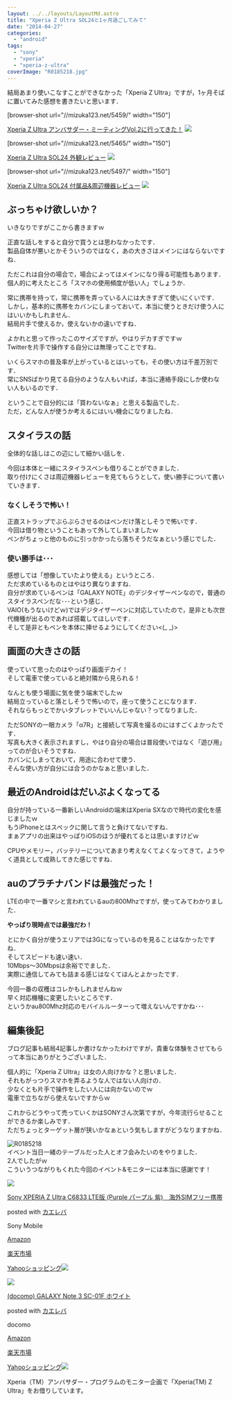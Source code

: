 ```yaml
---
layout: ../../layouts/LayoutMd.astro
title: "Xperia Z Ultra SOL24と1ヶ月過ごしてみて"
date: "2014-04-27"
categories: 
  - "android"
tags: 
  - "sony"
  - "xperia"
  - "xperia-z-ultra"
coverImage: "R0185218.jpg"
---
```


結局あまり使いこなすことができなかった「Xperia Z Ultra」ですが，1ヶ月そばに置いてみた感想を書きたいと思います．

\[browser-shot url="//mizuka123.net/5459/" width="150"\]

[Xperia Z Ultra アンバサダー・ミーティングVol.2に行ってきた！](//mizuka123.net/5459/) [![](http://b.hatena.ne.jp/entry/image///mizuka123.net/5459/)](http://b.hatena.ne.jp/entry///mizuka123.net/5459/)

\[browser-shot url="//mizuka123.net/5465/" width="150"\]

[Xperia Z Ultra SOL24 外観レビュー](//mizuka123.net/5465/) [![](http://b.hatena.ne.jp/entry/image///mizuka123.net/5465/)](http://b.hatena.ne.jp/entry///mizuka123.net/5465/)

\[browser-shot url="//mizuka123.net/5497/" width="150"\]

[Xperia Z Ultra SOL24 付属品&周辺機器レビュー](//mizuka123.net/5497/) [![](http://b.hatena.ne.jp/entry/image///mizuka123.net/5497/)](http://b.hatena.ne.jp/entry///mizuka123.net/5497/)

## ぶっちゃけ欲しいか？

いきなりですがここから書きますｗ

正直な話しをすると自分で買うとは思わなかったです．  
製品自体が悪いとかそういうのではなく，あの大きさはメインにはならないですね．

ただこれは自分の場合で，場合によってはメインになり得る可能性もあります．  
個人的に考えたところ「スマホの使用頻度が低い人」でしょうか．

常に携帯を持って，常に携帯を弄っている人には大きすぎて使いにくいです．  
しかし，基本的に携帯をカバンにしまっておいて，本当に使うときだけ使う人にはいいかもしれません．  
結局片手で使えるか，使えないかの違いですね．

よかれと思って作ったこのサイズですが，やはりデカすぎですｗ  
Twitterを片手で操作する自分には無理ってことですね．

いくらスマホの普及率が上がっているとはいっても，その使い方は千差万別です．  
常にSNSばかり見てる自分のような人もいれば，本当に連絡手段にしか使わない人もいるのです．

ということで自分的には「買わないなぁ」と思える製品でした．  
ただ，どんな人が使うか考えるにはいい機会になりましたね．

## スタイラスの話

全体的な話しはこの辺にして細かい話しを．

今回は本体と一緒にスタイラスペンも借りることができました．  
取り付けにくさは周辺機器レビューを見てもらうとして，使い勝手について書いていきます．

### なくしそうで怖い！

正直ストラップでぶらぶらさせるのはペンだけ落としそうで怖いです．  
今回は借り物ということもあって外してしまいましたｗ  
ペンがちょっと他のものに引っかかったら落ちそうだなぁという感じでした．

### 使い勝手は･･･

感想しては「想像していたより使える」というところ．  
ただ求めているものとはやはり異なりますね．  
自分が求めているペンは「GALAXY NOTE」のデジタイザーペンなので，普通のスタイラスペンだな･･･という感じ．  
VAIO(もうないけどｗ)ではデジタイザーペンに対応していたので，是非とも次世代機種が出るのであれば搭載してほしいです．  
そして是非ともペンを本体に挿せるようにしてください<(\_ \_)>

## 画面の大きさの話

使っていて思ったのはやっぱり画面デカイ！  
そして電車で使っていると絶対隣から見られる！

なんとも使う場面に気を使う端末でしたｗ  
結局立っていると落としそうで怖いので，座って使うことになります．  
それならもっとでかいタブレットでいいんじゃない？ってなりました．

ただSONYの一眼カメラ「α7R」と接続して写真を撮るのにはすごくよかったです．  
写真も大きく表示されますし，やはり自分の場合は普段使いではなく「遊び用」ってのが合いそうですね．  
カバンにしまっておいて，用途に合わせて使う．  
そんな使い方が自分には合うのかなぁと思いました．

## 最近のAndroidはだいぶよくなってる

自分が持っている一番新しいAndroidの端末はXperia SXなので時代の変化を感じましたｗ  
もうiPhoneとはスペックに関して言うと負けてないですね．  
まぁアプリの出来はやっぱりiOSのほうが優れてるとは思いますけどｗ

CPUやメモリー，バッテリーについてあまり考えなくてよくなってきて，ようやく道具として成熟してきた感じですね．

## auのプラチナバンドは最強だった！

LTEの中で一番マシと言われているauの800Mhzですが，使ってみてわかりました．

**やっぱり現時点では最強だわ！**

とにかく自分が使うエリアでは3Gになっているのを見ることはなかったですね．  
そしてスピードも速い速い．  
10Mbps～30Mbpsは余裕ででました．  
実際に通信してみても詰まる感じはなくてほんとよかったです．

今回一番の収穫はコレかもしれませんねｗ  
早く対応機種に変更したいところです．  
というかau800Mhz対応のモバイルルーターって増えないんですかね･･･

## 編集後記

ブログ記事も結局4記事しか書けなかったわけですが，貴重な体験をさせてもらって本当にありがとうございました．

個人的に「Xperia Z Ultra」は女の人向けかな？と思いました．  
それもがっつりスマホを弄るような人ではない人向けの．  
少なくとも片手で操作をしたい人には向かないのでｗ  
電車で立ちながら使えないですからｗ

これからどうやって売っていくかはSONYさん次第ですが，今年流行らせることができるか楽しみです．  
ただちょっとターゲット層が狭いかなぁという気もしますがどうなりますかね．

![R0185218](images/R0185218.jpg "R0185218")   
イベント当日一緒のテーブルだった人とオフ会みたいのをやりました．  
2人でしたがｗ  
こういうつながりもくれた今回のイベント&モニターには本当に感謝です！

[![](images/418-t4tES7L._SL160_.jpg)](https://www.amazon.co.jp/exec/obidos/ASIN/B00F7HH1BW/mizuka123-22/ref=nosim/)

[Sony XPERIA Z Ultra C6833 LTE版 (Purple パープル 紫)　海外SIMフリー携帯](https://www.amazon.co.jp/exec/obidos/ASIN/B00F7HH1BW/mizuka123-22/ref=nosim/)

posted with [カエレバ](http://kaereba.com)

Sony Mobile

[Amazon](http://www.amazon.co.jp/gp/search?keywords=C6833&__mk_ja_JP=%83J%83%5E%83J%83i&tag=mizuka123-22 "アマゾン")

[楽天市場](http://hb.afl.rakuten.co.jp/hgc/032b53ee.4b34c5ee.0f4a541e.f440145e/?pc=http%3A%2F%2Fsearch.rakuten.co.jp%2Fsearch%2Fmall%2FC6833%2F-%2Ff.1-p.1-s.1-sf.0-st.A-v.2%3Fx%3D0%26scid%3Daf_ich_link_urltxt%26m%3Dhttp%3A%2F%2Fm.rakuten.co.jp%2F "楽天市場")

[Yahooショッピング![](//ad.jp.ap.valuecommerce.com/servlet/gifbanner?sid=3066752&pid=881990642)](//ck.jp.ap.valuecommerce.com/servlet/referral?sid=3066752&pid=881990642&vc_url=http%3A%2F%2Fshopping.search.yahoo.co.jp%2Fsearch%3FuIv%3Don%26ei%3DUTF-8%26tab_ex%3Dcommerce%26slider%3D0%26va%3DC6833 "Yahooショッピング")

[![](images/41mApjScfTL._SL160_.jpg)](https://www.amazon.co.jp/exec/obidos/ASIN/B00FZMMOUC/mizuka123-22/ref=nosim/)

[(docomo) GALAXY Note 3 SC-01F ホワイト](https://www.amazon.co.jp/exec/obidos/ASIN/B00FZMMOUC/mizuka123-22/ref=nosim/)

posted with [カエレバ](http://kaereba.com)

docomo

[Amazon](http://www.amazon.co.jp/gp/search?keywords=SC-01F&__mk_ja_JP=%83J%83%5E%83J%83i&tag=mizuka123-22 "アマゾン")

[楽天市場](http://hb.afl.rakuten.co.jp/hgc/032b53ee.4b34c5ee.0f4a541e.f440145e/?pc=http%3A%2F%2Fsearch.rakuten.co.jp%2Fsearch%2Fmall%2FSC-01F%2F-%2Ff.1-p.1-s.1-sf.0-st.A-v.2%3Fx%3D0%26scid%3Daf_ich_link_urltxt%26m%3Dhttp%3A%2F%2Fm.rakuten.co.jp%2F "楽天市場")

[Yahooショッピング![](//ad.jp.ap.valuecommerce.com/servlet/gifbanner?sid=3066752&pid=881990642)](//ck.jp.ap.valuecommerce.com/servlet/referral?sid=3066752&pid=881990642&vc_url=http%3A%2F%2Fshopping.search.yahoo.co.jp%2Fsearch%3FuIv%3Don%26ei%3DUTF-8%26tab_ex%3Dcommerce%26slider%3D0%26va%3DSC-01F "Yahooショッピング")

Xperia（TM）アンバサダー・プログラムのモニター企画で「Xperia(TM) Z Ultra」をお借りしています。
